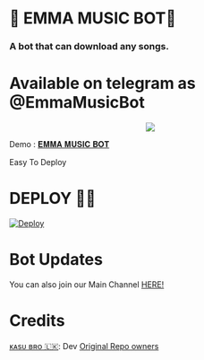 <h1 align="centre">🎵 EMMA MUSIC BOT🎵</h1>

### A bot that can download any songs.

# Available on telegram as @EmmaMusicBot

<p align="center">
  <img src="https://telegra.ph/file/f7e1f308e364bf6a27449.jpg">
</p>

Demo : [𝐄𝐌𝐌𝐀 𝐌𝐔𝐒𝐈𝐂 𝐁𝐎𝐓](https://t.me/EmmaMusicBot)


Easy To Deploy

# DEPLOY 🏃‍♂️
[![Deploy](https://www.herokucdn.com/deploy/button.svg)](https://heroku.com/deploy?template=https://github.com/IVETRI/SongPlayRoBot.git)



# Bot Updates
You can also join our Main Channel [HERE!](https://t.me/epusthakalaya_bots)




# Credits
[ᴋᴀsᴜ ʙʀᴏ 🇱🇰](https://t.me/kasu_bro): Dev
[Original Repo owners](https://github.com/TamilBots/SongPlayRoBot.git)


